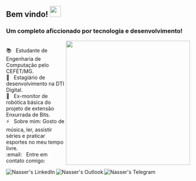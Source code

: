<h2>
  Bem vindo! <img src="https://raw.githubusercontent.com/iampavangandhi/iampavangandhi/master/gifs/Hi.gif" width="30px">
</h2>
<h3>
  Um completo aficcionado por tecnologia e desenvolvimento!
</h3>
<p>
  <img style="width:340px" align='right' src="https://github-readme-stats.vercel.app/api/top-langs/?username=nasserrafaelfk&layout=compact"/>
</p>
<br/> 📚 &nbsp; Estudante de Engenharia de Computação pelo CEFET/MG.
<br/> 🚀 &nbsp; Estagiário de desenvolvimento na DTI Digital.
<br/> 🤖 &nbsp; Ex-monitor de robótica básica do projeto de extensão Enxurrada de Bits.
<br/> ⚡ &nbsp; Sobre mim: Gosto de música, ler, assistir séries e praticar esportes no meu tempo livre.
<br/> :email: &nbsp; Entre em contato comigo: 
<p>
<p align="left">
<a href="https://www.linkedin.com/in/ronaldo-zica/">
<img align="left" alt="Nasser's LinkedIn" src="https://img.shields.io/badge/LinkedIn-%230077B5.svg?&style=for-the-badge&logo=linkedin&logoColor=white" />
</a>
<a href="mailto:nasserrafael@hotmail.com">
<img align="left" alt="Nasser's Outlook" src="https://img.shields.io/badge/Outlook-0078D4?style=for-the-badge&logo=microsoft-outlook&logoColor=white" />
<a href="https://t.me/nr_fk">
<img align="left" alt="Nasser's Telegram" src="https://img.shields.io/badge/Telegram-2CA5E0?style=for-the-badge&logo=telegram&logoColor=white" />
</a>
</p>
<br />
</p>
</p>
